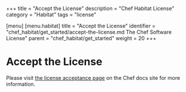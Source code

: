 +++
title = "Accept the License"
description = "Chef Habitat License"
category = "Habitat"
tags = "license"

[menu]
  [menu.habitat]
    title = "Accept the License"
    identifier = "chef_habitat/get_started/accept-the-license.md The Chef Software License"
    parent = "chef_habitat/get_started"
    weight = 20
+++

# <a name="accept-the-license" id="accept-the-license" data-magellan-target="accept-the-license">Accept the License</a>

Please visit <a href="https://docs.chef.io/chef_license_accept.html">the license acceptance page</a> on the Chef docs site for more information.

